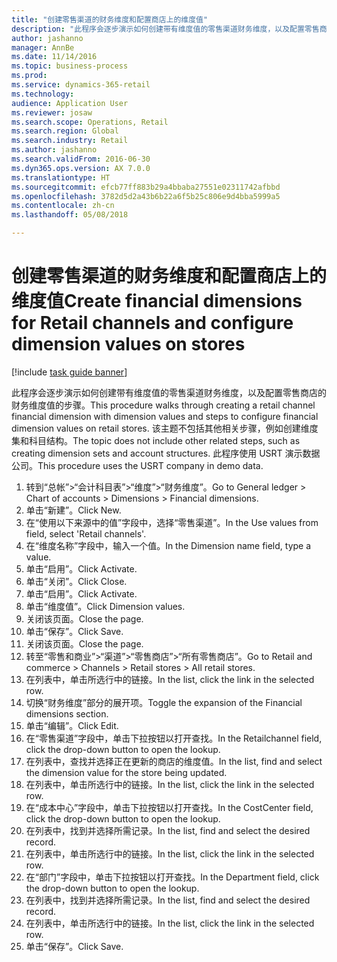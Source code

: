 ```yaml
--- 
title: "创建零售渠道的财务维度和配置商店上的维度值"
description: "此程序会逐步演示如何创建带有维度值的零售渠道财务维度，以及配置零售商店的财务维度值的步骤。"
author: jashanno
manager: AnnBe
ms.date: 11/14/2016
ms.topic: business-process
ms.prod: 
ms.service: dynamics-365-retail
ms.technology: 
audience: Application User
ms.reviewer: josaw
ms.search.scope: Operations, Retail
ms.search.region: Global
ms.search.industry: Retail
ms.author: jashanno
ms.search.validFrom: 2016-06-30
ms.dyn365.ops.version: AX 7.0.0
ms.translationtype: HT
ms.sourcegitcommit: efcb77ff883b29a4bbaba27551e02311742afbbd
ms.openlocfilehash: 3782d5d2a43b6b22a6f5b25c806e9d4bba5999a5
ms.contentlocale: zh-cn
ms.lasthandoff: 05/08/2018

---
```

# <a name="create-financial-dimensions-for-retail-channels-and-configure-dimension-values-on-stores"></a><span data-ttu-id="f00c6-103">创建零售渠道的财务维度和配置商店上的维度值</span><span class="sxs-lookup"><span data-stu-id="f00c6-103">Create financial dimensions for Retail channels and configure dimension values on stores</span></span>

[!include [task guide banner](../includes/task-guide-banner.md)]

<span data-ttu-id="f00c6-104">此程序会逐步演示如何创建带有维度值的零售渠道财务维度，以及配置零售商店的财务维度值的步骤。</span><span class="sxs-lookup"><span data-stu-id="f00c6-104">This procedure walks through creating a retail channel financial dimension with dimension values and steps to configure financial dimension values on retail stores.</span></span> <span data-ttu-id="f00c6-105">该主题不包括其他相关步骤，例如创建维度集和科目结构。</span><span class="sxs-lookup"><span data-stu-id="f00c6-105">The topic does not include other related steps, such as creating dimension sets and account structures.</span></span> <span data-ttu-id="f00c6-106">此程序使用 USRT 演示数据公司。</span><span class="sxs-lookup"><span data-stu-id="f00c6-106">This procedure uses the USRT company in demo data.</span></span>

1. <span data-ttu-id="f00c6-107">转到“总帐”>“会计科目表”>“维度”>“财务维度”。</span><span class="sxs-lookup"><span data-stu-id="f00c6-107">Go to General ledger > Chart of accounts > Dimensions > Financial dimensions.</span></span>
2. <span data-ttu-id="f00c6-108">单击“新建”。</span><span class="sxs-lookup"><span data-stu-id="f00c6-108">Click New.</span></span>
3. <span data-ttu-id="f00c6-109">在“使用以下来源中的值”字段中，选择“零售渠道”。</span><span class="sxs-lookup"><span data-stu-id="f00c6-109">In the Use values from field, select 'Retail channels'.</span></span>
4. <span data-ttu-id="f00c6-110">在“维度名称”字段中，输入一个值。</span><span class="sxs-lookup"><span data-stu-id="f00c6-110">In the Dimension name field, type a value.</span></span>
5. <span data-ttu-id="f00c6-111">单击“启用”。</span><span class="sxs-lookup"><span data-stu-id="f00c6-111">Click Activate.</span></span>
6. <span data-ttu-id="f00c6-112">单击“关闭”。</span><span class="sxs-lookup"><span data-stu-id="f00c6-112">Click Close.</span></span>
7. <span data-ttu-id="f00c6-113">单击“启用”。</span><span class="sxs-lookup"><span data-stu-id="f00c6-113">Click Activate.</span></span>
8. <span data-ttu-id="f00c6-114">单击“维度值”。</span><span class="sxs-lookup"><span data-stu-id="f00c6-114">Click Dimension values.</span></span>
9. <span data-ttu-id="f00c6-115">关闭该页面。</span><span class="sxs-lookup"><span data-stu-id="f00c6-115">Close the page.</span></span>
10. <span data-ttu-id="f00c6-116">单击“保存”。</span><span class="sxs-lookup"><span data-stu-id="f00c6-116">Click Save.</span></span>
11. <span data-ttu-id="f00c6-117">关闭该页面。</span><span class="sxs-lookup"><span data-stu-id="f00c6-117">Close the page.</span></span>
12. <span data-ttu-id="f00c6-118">转至“零售和商业”>“渠道”>“零售商店”>“所有零售商店”。</span><span class="sxs-lookup"><span data-stu-id="f00c6-118">Go to Retail and commerce > Channels > Retail stores > All retail stores.</span></span>
13. <span data-ttu-id="f00c6-119">在列表中，单击所选行中的链接。</span><span class="sxs-lookup"><span data-stu-id="f00c6-119">In the list, click the link in the selected row.</span></span>
14. <span data-ttu-id="f00c6-120">切换“财务维度”部分的展开项。</span><span class="sxs-lookup"><span data-stu-id="f00c6-120">Toggle the expansion of the Financial dimensions section.</span></span>
15. <span data-ttu-id="f00c6-121">单击“编辑”。</span><span class="sxs-lookup"><span data-stu-id="f00c6-121">Click Edit.</span></span>
16. <span data-ttu-id="f00c6-122">在“零售渠道”字段中，单击下拉按钮以打开查找。</span><span class="sxs-lookup"><span data-stu-id="f00c6-122">In the Retailchannel field, click the drop-down button to open the lookup.</span></span>
17. <span data-ttu-id="f00c6-123">在列表中，查找并选择正在更新的商店的维度值。</span><span class="sxs-lookup"><span data-stu-id="f00c6-123">In the list, find and select the dimension value for the store being updated.</span></span>
18. <span data-ttu-id="f00c6-124">在列表中，单击所选行中的链接。</span><span class="sxs-lookup"><span data-stu-id="f00c6-124">In the list, click the link in the selected row.</span></span>
19. <span data-ttu-id="f00c6-125">在“成本中心”字段中，单击下拉按钮以打开查找。</span><span class="sxs-lookup"><span data-stu-id="f00c6-125">In the CostCenter field, click the drop-down button to open the lookup.</span></span>
20. <span data-ttu-id="f00c6-126">在列表中，找到并选择所需记录。</span><span class="sxs-lookup"><span data-stu-id="f00c6-126">In the list, find and select the desired record.</span></span>
21. <span data-ttu-id="f00c6-127">在列表中，单击所选行中的链接。</span><span class="sxs-lookup"><span data-stu-id="f00c6-127">In the list, click the link in the selected row.</span></span>
22. <span data-ttu-id="f00c6-128">在“部门”字段中，单击下拉按钮以打开查找。</span><span class="sxs-lookup"><span data-stu-id="f00c6-128">In the Department field, click the drop-down button to open the lookup.</span></span>
23. <span data-ttu-id="f00c6-129">在列表中，找到并选择所需记录。</span><span class="sxs-lookup"><span data-stu-id="f00c6-129">In the list, find and select the desired record.</span></span>
24. <span data-ttu-id="f00c6-130">在列表中，单击所选行中的链接。</span><span class="sxs-lookup"><span data-stu-id="f00c6-130">In the list, click the link in the selected row.</span></span>
25. <span data-ttu-id="f00c6-131">单击“保存”。</span><span class="sxs-lookup"><span data-stu-id="f00c6-131">Click Save.</span></span>


